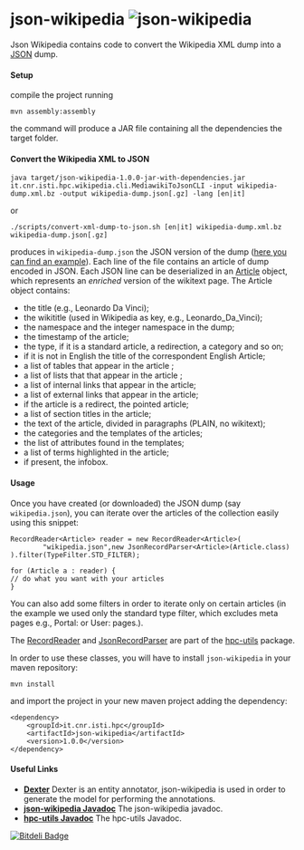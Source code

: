 json-wikipedia ![json-wikipedia](https://dl.dropboxusercontent.com/u/4663256/tmp/json-wikipedia.png) 
==============

 Json Wikipedia contains code to convert the Wikipedia XML dump into a [JSON][json] dump.

#### Setup ####

compile the project running 

    mvn assembly:assembly 
	
the command will produce a JAR file containing all the dependencies the target folder.  

#### Convert the Wikipedia XML to JSON ####

    java target/json-wikipedia-1.0.0-jar-with-dependencies.jar it.cnr.isti.hpc.wikipedia.cli.MediawikiToJsonCLI -input wikipedia-dump.xml.bz -output wikipedia-dump.json[.gz] -lang [en|it] 		

or 

	./scripts/convert-xml-dump-to-json.sh [en|it] wikipedia-dump.xml.bz wikipedia-dump.json[.gz]

produces in `wikipedia-dump.json` the JSON version of the dump ([here you can find an example](https://dl.dropboxusercontent.com/u/4663256/tmp/json-wikipedia-sample.json)). Each line of the file contains an article 
of dump encoded in JSON. Each JSON line can be deserialized in an [Article](http://sassicaia.isti.cnr.it/javadocs/json-wikipedia/it/cnr/isti/hpc/wikipedia/article/Article.html) object, 
which represents an 
_enriched_ version of the wikitext page. The Article object contains: 


  * the title (e.g., Leonardo Da Vinci);
  * the wikititle (used in Wikipedia as key, e.g., Leonardo\_Da\_Vinci);
  * the namespace and the integer namespace in the dump;
  * the timestamp of the article;
  * the type, if it is a standard article, a redirection, a category and so on;
  * if it is not in English the title of the correspondent English Article;
  * a list of  tables that appear in the article ;
  * a list of lists that  that appear in the article ;
  * a list  of internal links that appear in the article;
  * a list of external links that appear in the article;
  * if the article  is a redirect, the pointed article;
  * a list of section titles in the article;
  * the text of the article, divided in paragraphs (PLAIN, no wikitext);
  * the categories and the templates of the articles;
  * the list of attributes found in the templates;
  * a list of terms highlighted in the article;
  * if present, the infobox. 
  
#### Usage ####

Once you have created (or downloaded) the JSON dump (say `wikipedia.json`), you can iterate over the articles of the collection 
easily using this snippet: 

    RecordReader<Article> reader = new RecordReader<Article>(
			"wikipedia.json",new JsonRecordParser<Article>(Article.class)
    ).filter(TypeFilter.STD_FILTER);

    for (Article a : reader) {
	// do what you want with your articles	
    }
 
You can also add some filters in order to iterate only on certain articles (in the example 
we used only the standard type filter, which excludes meta pages e.g., Portal: or User: pages.).

The [RecordReader](http://sassicaia.isti.cnr.it/javadocs/hpc-utils/it/cnr/isti/hpc/io/reader/RecordReader.html) and 
[JsonRecordParser](http://sassicaia.isti.cnr.it/javadocs/hpc-utils/it/cnr/isti/hpc/io/reader/JsonRecordParser.html) are part
of the [hpc-utils](http://sassicaia.isti.cnr.it/javadocs/hpc-utils) package.

In order to use these classes, you will have to install `json-wikipedia` in your maven repository:

    mvn install

and import the project in your new maven project adding the dependency: 

    <dependency>
	    <groupId>it.cnr.isti.hpc</groupId>
		<artifactId>json-wikipedia</artifactId>
		<version>1.0.0</version>
	</dependency> 

#### Useful Links ####

  * [**Dexter**](http://dexter.isti.cnr.it) Dexter is an entity annotator, json-wikipedia is used in order to generate the model for performing the annotations. 
  * [**json-wikipedia Javadoc**](http://sassicaia.isti.cnr.it/javadocs/json-wikipedia) The json-wikipedia javadoc.
  * [**hpc-utils Javadoc**](http://sassicaia.isti.cnr.it/javadocs/hpc-utils) The hpc-utils Javadoc.


[json]: http://www.json.org/fatfree.html "JSON: The Fat-Free Alternative to XML"


[![Bitdeli Badge](https://d2weczhvl823v0.cloudfront.net/diegoceccarelli/json-wikipedia/trend.png)](https://bitdeli.com/free "Bitdeli Badge")

